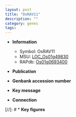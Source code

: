 ```yaml
---
layout: post
title: "OsRAV11"
description: ""
category: genes
tags: 
---
```


* **Information**  
    + Symbol: OsRAV11  
    + MSU: [LOC_Os01g49830](http://rice.uga.edu/cgi-bin/ORF_infopage.cgi?orf=LOC_Os01g49830)  
    + RAPdb: [Os01g0693400](http://rapdb.dna.affrc.go.jp/viewer/gbrowse_details/irgsp1?name=Os01g0693400)  

* **Publication**  

* **Genbank accession number**  

* **Key message**  

* **Connection**  

[//]: # * **Key figures**  



